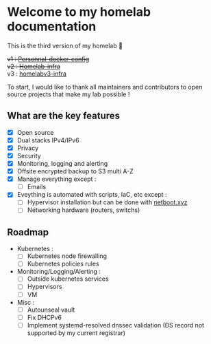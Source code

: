 # Welcome to my homelab documentation

This is the third version of my homelab :rocket:

~~v1 : [Personnal-docker-config](https://github.com/M0NsTeRRR/Personnal-docker-config)~~  
~~v2 : [Homelab-infra](https://github.com/M0NsTeRRR/Homelab-infra)~~  
v3 : [homelabv3-infra](https://github.com/M0NsTeRRR/homelabv3-infra)

To start, I would like to thank all maintainers and contributors to open source projects that make my lab possible ! 

## What are the key features

- [x] Open source
- [x] Dual stacks IPv4/IPv6
- [x] Privacy
- [x] Security
- [x] Monitoring, logging and alerting
- [x] Offsite encrypted backup to S3 multi A-Z
- [x] Manage everything except :
    * [ ] Emails
- [x] Eveything is automated with scripts, IaC, etc except :
    * [ ] Hypervisor installation but can be done with [netboot.xyz](https://netboot.xyz/)
    * [ ] Networking hardware (routers, switchs)

## Roadmap

- Kubernetes :
    * [ ] Kubernetes node firewalling
    * [ ] Kubernetes policies rules
- Monitoring/Logging/Alerting :
    * [ ] Outside kubernetes services
    * [ ] Hypervisors
    * [ ] VM
- Misc :
    * [ ] Autounseal vault
    * [ ] Fix DHCPv6
    * [ ] Implement systemd-resolved dnssec validation (DS record not supported by my current registrar)
